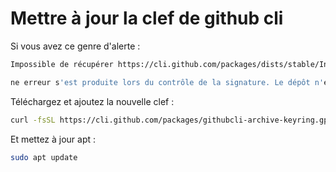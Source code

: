 # Mettre à jour la clef de github cli

Si vous avez ce genre d'alerte :  

```bash
Impossible de récupérer https://cli.github.com/packages/dists/stable/InRelease  Les signatures suivantes ne sont pas valables

ne erreur s'est produite lors du contrôle de la signature. Le dépôt n'est pas mis à jour et les fichiers d'index précédents seront utilisés. Erreur de GPG : https://cli.github.com/packages stable InRelease : Les signatures suivantes ne sont pas valables : *********** GitHub CLI <opensource+cli@github.com>
```



Téléchargez et ajoutez la nouvelle clef :

```bash
curl -fsSL https://cli.github.com/packages/githubcli-archive-keyring.gpg | sudo tee /usr/share/keyrings/githubcli-archive-keyring.gpg > /dev/null
```


Et mettez à jour apt :

```bash
sudo apt update
```
